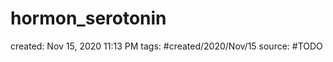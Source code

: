 ---
---

# hormon_serotonin

created: Nov 15, 2020 11:13 PM
tags: #created/2020/Nov/15
source: #TODO